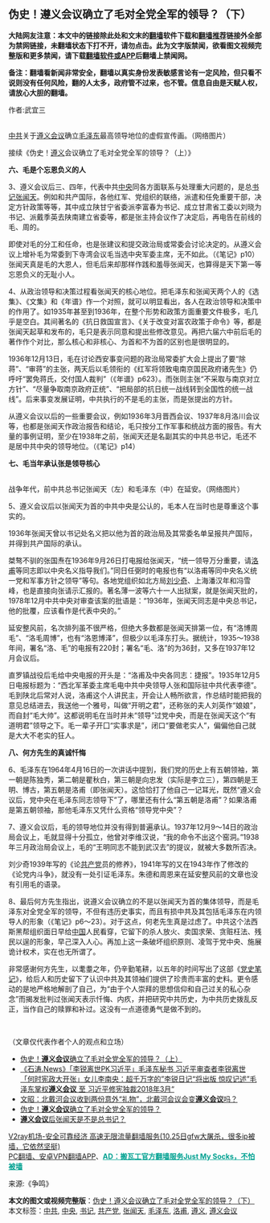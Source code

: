  <h2>伪史！遵义会议确立了毛对全党全军的领导？（下）</h2> <p class="notice"><b>大陆网友注意：本文中的链接除此处和文末的<a href="https://github.com/bannedbook/fanqiang" >翻墙</a>软件下载和<a href="https://github.com/killgcd/justmysocks/blob/master/README.md">翻墙推荐</a>链接外全部为禁网链接，未翻墙状态下打不开，请勿点击。此为文字版禁闻，欲看图文视频完整版和更多禁闻，请下载<a href="https://github.com/bannedbook/fanqiang">翻墙软件或APP</a>后翻墙上禁闻网。</p><p>备注：翻墙看新闻非常安全，翻墙以真实身份发表敏感言论有一定风险，但只看不说则没有任何风险，翻的人太多，政府管不过来，也不管。信息自由是天赋人权，请放心大胆的翻墙。</b></p>  <div class="entry"> <p>作者:武宜三</p> <p><br /> <a href="https://www.bannedbook.org/bnews/tag/%e4%b8%ad%e5%85%b1/" class="st_tag internal_tag" rel="tag" title="标签 中共 下的日志">中共</a>关于<a href="https://www.bannedbook.org/bnews/tag/%e9%81%b5%e4%b9%89%e4%bc%9a%e8%ae%ae/" class="st_tag internal_tag" rel="tag" title="标签 遵义会议 下的日志">遵义会议</a>确立<a href="https://www.bannedbook.org/bnews/tag/%e6%af%9b%e6%b3%bd%e4%b8%9c/" class="st_tag internal_tag" rel="tag" title="标签 毛泽东 下的日志">毛泽东</a>最高领导地位的虚假宣传画。（网络图片） </p> <p>接续《伪史！<a href="https://www.bannedbook.org/bnews/tag/%e9%81%b5%e4%b9%89/" class="st_tag internal_tag" rel="tag" title="标签 遵义 下的日志">遵义</a>会议确立了毛对全党全军的领导？（上）》 </p> <p><strong>六、毛是个忘恩负义的人&nbsp;</strong> </p> <p>3、遵义会议后三、四年，代表中共<a href="https://www.bannedbook.org/bnews/tag/%E4%B8%AD%E5%A4%AE/" class="st_tag internal_tag" rel="tag" title="标签 中央 下的日志">中央</a>同各方面联系与处理重大问题的，是总<a href="https://www.bannedbook.org/bnews/tag/%e4%b9%a6%e8%ae%b0/" class="st_tag internal_tag" rel="tag" title="标签 书记 下的日志">书记</a><a href="https://www.bannedbook.org/bnews/tag/%e5%bc%a0%e9%97%bb%e5%a4%a9/" class="st_tag internal_tag" rel="tag" title="标签 张闻天 下的日志">张闻天</a>。例如和共产国际，各他红军、党组织的联络，派遣和任免重要干部，决定方针政策等等，其中成立陕甘宁省委派李富春为书记、成立甘肃省工委以刘晓为书记、派戴季英去陕南建立省委等，都是张主持会议作了决定后，再电告在前线的毛、周的。 </p> <p>即使对毛的分工和任命，也是张建议和提交政治局或常委会讨论决定的。从遵义会议上增补毛为常委到下寺湾会议毛当选中央军委主席，无不如此。（《笔记》p10）张闻天真是毛的大恩人，但毛后来却那样作践和羞辱张闻天，也算得是天下第一等忘恩负义的无耻小人。 </p>  <p>4、从政治领导和决策过程看张闻天的核心地位。把毛泽东和张闻天两个人的《选集》、《文集》和《年谱》作一个对照，就可以明显看出，各人在政治领导和决策中的作用了。如1935年甚至到1936年，在整个形势和政策方面重要文件极多，毛几乎是空白。其间著名的《抗日救国宣言》、《关于改变对富农政策于命令》等，都是张闻天起草和发布的，毛只是表示同意和提出些修改意见。再把六届六中前后毛的著作作个对比，那么核心和非核心、为首和不为首的区别也是很明显的。 </p> <p>1936年12月13日，毛在讨论西安事变问题的政治局常委扩大会上提出了要“除蒋”、“审蒋”的主张，两天后以毛领衔的《红军将领致电南京国民政府诸先生》仍呼吁“罢免蒋氏，交付国人裁判”（《年谱》p623）。而张则主张“不采取与南京对立方针”、“尽量争取南京政府正统”、“把局部的抗日统一战线转到全国性的统一战线”。后来事变发展证明，中共执行的不是毛的主张，而是张提出的方针。 </p> <p>从遵义会议以后的一些重要会议，例如1936年3月晋西会议、1937年8月洛川会议等，也都是张闻天作政治报告和结论，毛只按分工作军事和统战方面的报告。有大量的事例证明，至少在1938年之前，张闻天还是名副其实的中共总书记，毛还不是居中共中央的领导地位。（《笔记》p14） </p> <p><strong>七、毛当年承认张是领导核心</strong> </p> <p><br /> 战争年代，前中共总书记张闻天（左）和毛泽东（中）在延安。（网络图片） </p> <p>5、遵义会议后以张闻天为首的中共中央是公认的，毛本人在当时也是尊重这个事实的。 </p>  <p>1936年张闻天曾以书记处名义把以他为首的政治局及其常委名单呈报共产国际，并得到共产国际的承认。 </p> <p>桀骜不驯的张国焘在1936年9月26日打电报给张闻天，“统一领导万分重要，请<a href="https://www.bannedbook.org/bnews/tag/%e6%b4%9b%e7%94%ab/" class="st_tag internal_tag" rel="tag" title="标签 洛甫 下的日志">洛甫</a>等同志即以中央名义指导我们。”同日任弼时的电报也有“以洛甫等同中央名义统一党和军事方针之领导”等句。各地党组织如北方局<span class='wp_keywordlink'><a href="https://www.bannedbook.org/forum2/topic1158.html" title="《刘少奇传》" target="_blank">刘少奇</a></span>、上海潘汉年和冯雪峰，也是直接向张请示汇报的。著名薄一波等六十一人出狱案，就是张闻天批的，1978年12月中共中央对审查该案的批语是：“1936年，张闻天同志是中央总书记，他的批覆，应该看作是代表中央的。” </p> <p>延安整风前，名次排列虽不很严格，但绝大多数都是张闻天排第一位，有“洛博周毛”、“洛毛周博”，也有“洛恩博泽”，但极少以毛泽东打头。据统计，1935～1938年间，署名“洛、毛”的电报有220封；署名“毛、洛”的为36封，又多在1937年12月会议后。 </p> <p>直罗镇战役后毛给中央电报的开头是：“洛甫及中央各同志：捷报”。1935年12月5日电报标题为：“西北军革委主席毛电中共中央领导人张和国际驻中共代表李德”。毛到陕北后常对人说，洛甫这个人讲民主，开会让人畅所欲言，作总结时能把我的意见总结进去，我送他一个雅号，叫做“开明之君”，还称张的夫人刘英作“娘娘”，而自封“毛大帅”。这都说明毛在当时并未“领导”过党中央，而是在张闻天这个“有道明君”领导之下。毛一辈子开囗“实事求是”，闭口“要做老实人”，偏偏他自己就是大大不老实的狂人。 </p> <p><strong>八、何方先生的真诚忏悔</strong> </p> <p>6、毛泽东在1964年4月16日的一次讲话中提到，我们党的历史上有五朝领袖，第一朝是陈独秀，第二朝是瞿秋白，第三朝是向忠发（实际是李立三），第四朝是王明、博古，第五朝是洛甫（即张闻天）。这恰恰打了他自己一记耳光，既然“遵义会议后，党中央在毛泽东同志领导下”了，哪里还有什么“第五朝是洛甫”？如果洛甫是第五朝领袖，那他毛泽东又凭什么资格“领导党中央”？ </p>  <p>7、遵义会议后，毛的领导地位并没有得到普遍承认。1937年12月9～14日的政治局会议上，毛就显得十分孤立，他曾对李维汉说，“我的命令不出这个窑洞。”1938年三月政治局会议上，毛的“王明同志不能到武汉去”的提议，就被大多数所否决。 </p> <p>刘少奇1939年写的《论<a href="https://www.bannedbook.org/bnews/tag/%e5%85%b1%e4%ba%a7%e5%85%9a/" class="st_tag internal_tag" rel="tag" title="标签 共产党 下的日志">共产党</a>员的修养》，1941年写的又在1943年作了修改的《论党内斗争》，就没有一处引证毛泽东。朱德和周恩来在延安整风前的文章也没有引用毛的语录。 </p> <p>8、最后何方先生指出，说遵义会议确立的不是以张闻天为首的集体领导，而是毛泽东对全党全军的领导，不但有违历史事实，而且有损中共及其包括毛泽东在内领导人的形象（《笔记》p6～23）。对于这点，何老先生真是过虑了。中共这个法西斯黑帮组织面日早给<span class='wp_keywordlink_affiliate'><a href="https://www.bannedbook.org/" title="中国" target="_blank">中国</a></span>人民看穿，它留下的杀人放火、卖国求荣、贪赃枉法、残民以逞的形象，早己深入人心。再加上这一条破坏组织原则、凌驾于党中央、施展诡计权术，实在也无所谓了。 </p> <p>非常感谢何方先生，以耄耋之年，仍辛勤笔耕，以五年的时间写出了这部《<span class='wp_keywordlink'><a href="https://www.bannedbook.org/forum2/topic1501.html" title="何方《党史笔记──从遵义会议到延安整风》" target="_blank">党史笔记</a></span>》，给后人和历史留下了认识中共及其领袖们提供了珍贵而丰富的史料。更令感动的是地严格地解剖了自己，为“由于个人崇拜的思想信仰和自己过关的私心杂念”而揭发批判过张闻天表示忏悔、内疚，并把研究中共历史，为中共历史拨乱反正，当作自己的赎罪和补过。这没有一点道德勇气是做不到的。 </p> <p>&nbsp; </p> <p>（文章仅代表作者个人的观点和立场） </p>  <ul class='op-related-articles' title='相关阅读'> <li><a href='https://www.bannedbook.org/bnews/comments/20201023/1419052.html' target='_blank'>伪史！<b>遵义会议</b>确立了毛对全党全军的领导？（上）</a></li> <li><a href='https://www.bannedbook.org/bnews/cbnews/20190217/1082030.html' target='_blank'>《石涛.News》「李锐离世PK习近平」毛泽东秘书 习近平审查者李锐离世 「何时宪政大开张」女儿李南央：超千万字的”李锐日记“将出版 惊叹记述”毛泽东掌权<b>遵义会议</b> 至 习近平修宪独裁2018年3月“ </a></li> <li><a href='https://www.bannedbook.org/bnews/cbnews/20180808/982882.html' target='_blank'>文昭：北戴河会议收到两份意外“礼物”，北戴河会议会变<b>遵义会议</b>吗？ </a></li> <li><a href='https://www.bannedbook.org/bnews/lifebaike/20171005/837036.html' target='_blank'>伪史！<b>遵义会议</b>确立了毛对全党全军的领导？</a></li> <li><a href='https://www.bannedbook.org/bnews/lifebaike/20170509/756718.html' target='_blank'><b>遵义会议</b>后张闻天是不是总书记？</a></li> </ul> <p class="texttj"> <a href="https://www.bannedbook.org/forum23/topic22702.html" target="_blank">V2ray机场-安全可靠经济 高速无限流量翻墙服务(10.25日gfw大屠杀，很多ip被墙，它依然坚挺)</a><br/> <a href="https://github.com/bannedbook/fanqiang/wiki/%E7%A6%81%E9%97%BB%E7%BD%91%E5%AE%89%E5%8D%93%E7%BF%BB%E5%A2%99%E6%96%B0%E9%97%BBAPP" target="_blank">PC翻墙、安卓VPN翻墙APP</a>、<span onclick="window.open('https://github.com/killgcd/justmysocks/blob/master/README.md')" style="font-weight:bold;color:#00A191;cursor:pointer;text-decoration:underline;outline:none">AD：搬瓦工官方翻墙服务Just My Socks，不怕被墙</span></p><p>来源:《争鸣》</p><a name='sharetosocial'></a>       <div><b>本文的图文或视频完整版</b>：<a href='https://www.bannedbook.org/bnews/comments/20201026/1420325.html'>伪史！遵义会议确立了毛对全党全军的领导？（下）</a></div>  </div><!--END ENTRY--> <div class="postfooter"> <div>本文标签：<a href="https://www.bannedbook.org/bnews/tag/%e4%b8%ad%e5%85%b1/" rel="tag">中共</a>, <a href="https://www.bannedbook.org/bnews/tag/%E4%B8%AD%E5%A4%AE/" rel="tag">中央</a>, <a href="https://www.bannedbook.org/bnews/tag/%e4%b9%a6%e8%ae%b0/" rel="tag">书记</a>, <a href="https://www.bannedbook.org/bnews/tag/%e5%85%b1%e4%ba%a7%e5%85%9a/" rel="tag">共产党</a>, <a href="https://www.bannedbook.org/bnews/tag/%e5%bc%a0%e9%97%bb%e5%a4%a9/" rel="tag">张闻天</a>, <a href="https://www.bannedbook.org/bnews/tag/%e6%af%9b%e6%b3%bd%e4%b8%9c/" rel="tag">毛泽东</a>, <a href="https://www.bannedbook.org/bnews/tag/%e6%b4%9b%e7%94%ab/" rel="tag">洛甫</a>, <a href="https://www.bannedbook.org/bnews/tag/%e9%81%b5%e4%b9%89/" rel="tag">遵义</a>, <a href="https://www.bannedbook.org/bnews/tag/%e9%81%b5%e4%b9%89%e4%bc%9a%e8%ae%ae/" rel="tag">遵义会议</a></div>  </div><!--END POSTFOOTER--> 